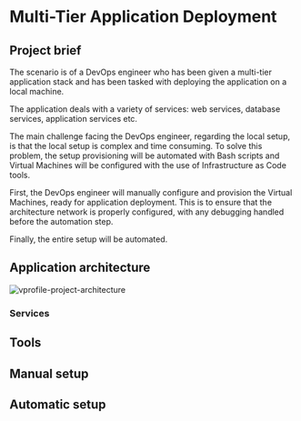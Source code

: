 # Multi-Tier Application Deployment

## Project brief

The scenario is of a DevOps engineer who has been given a multi-tier application stack and has been tasked with deploying the application on a local machine. 

The application deals with a variety of services: web services, database services, application services etc.

The main challenge facing the DevOps engineer, regarding the local setup, is that the local setup is complex and time consuming. To solve this problem, the setup provisioning will be automated with Bash scripts and Virtual Machines will be configured with the use of Infrastructure as Code tools. 

First, the DevOps engineer will manually configure and provision the Virtual Machines, ready for application deployment. This is to ensure that the architecture network is properly configured, with any debugging handled before the automation step.

Finally, the entire setup will be automated. 

## Application architecture

![vprofile-project-architecture](https://user-images.githubusercontent.com/99980305/199768482-3bb654c1-8a40-4352-8e86-49b4ae50875f.png)

### Services

## Tools

## Manual setup

## Automatic setup
